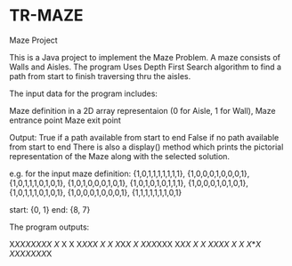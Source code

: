 # TR-MAZE
Maze Project

This is a Java project to implement the Maze Problem. A maze consists of Walls and Aisles. The program Uses Depth First Search algorithm to find a path from start to finish traversing thru the aisles.

The input data for the program includes: 

Maze definition in a 2D array representaion (0 for Aisle, 1 for Wall), 
Maze entrance point
Maze exit point

Output:
True if a path available from start to end
False if no path available from start to end
There is also a display() method which prints the pictorial representation of the Maze along with the selected solution. 

e.g.
for the input maze definition:
{1,0,1,1,1,1,1,1,1}, 
{1,0,0,0,1,0,0,0,1},
{1,0,1,1,1,0,1,0,1}, 
{1,0,1,0,0,0,1,0,1},
{1,0,1,0,1,0,1,1,1},
{1,0,0,0,1,0,1,0,1},
{1,0,1,1,1,0,1,0,1},
{1,0,0,0,1,0,0,0,1},
{1,1,1,1,1,1,1,0,1}

start: {0, 1}
end: {8, 7}

The program outputs: 

X*XXXXXXX
X*  X   X
X*XXX X X
X*X***X X
X*X*X*XXX
X***X*X X
X XXX*X X
X   X***X
XXXXXXX*X
